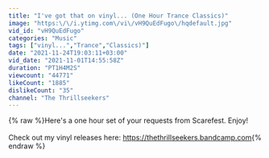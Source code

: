 ```yaml
---
title: "I've got that on vinyl... (One Hour Trance Classics)"
image: "https:\/\/i.ytimg.com\/vi\/vH9QuEdFugo\/hqdefault.jpg"
vid_id: "vH9QuEdFugo"
categories: "Music"
tags: ["vinyl...","Trance","Classics)"]
date: "2021-11-24T19:03:11+03:00"
vid_date: "2021-11-01T14:55:58Z"
duration: "PT1H4M2S"
viewcount: "44771"
likeCount: "1885"
dislikeCount: "35"
channel: "The Thrillseekers"
---
```

{% raw %}Here's a one hour set of your requests from Scarefest. Enjoy! <br /><br />Check out my vinyl releases here: <a rel="nofollow" target="blank" href="https://thethrillseekers.bandcamp.com">https://thethrillseekers.bandcamp.com</a>{% endraw %}
